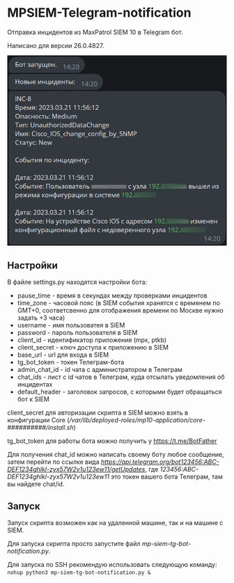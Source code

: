 # MPSIEM-Telegram-notification

Отправка инцидентов из MaxPatrol SIEM 10 в Telegram бот.

Написано для версии 26.0.4827.

![alt text](https://github.com/SanyaClaus/MPSIEM-Telegram-notification/blob/main/preview.png?raw=true)

## Настройки

В файле settings.py находятся настройки бота:

- pause_time - время в секундах между проверками инцидентов
- time_zone - часовой пояс (в SIEM события хранятся с временем по GMT+0, соответсвенно для отображения времени по Москве нужно задать +3 часа)
- username - имя пользоватея в SIEM
- password - пароль пользователя в SIEM
- client_id - идентификатор приложения (mpx, ptkb)
- client_secret - ключ доступа к приложению в SIEM
- base_url - url для входа в SIEM
- tg_bot_token - токен Телеграм-бота
- admin_chat_id - id чата с администратором в Телеграм
- chat_ids - лист с id чатов в Телеграм, куда отсылать уведомления об инцидентах
- default_header - заголовок запросов, с которыми будет обращаться бот к SIEM


client_secret для авторизации скрипта в SIEM можно взять в конфигурации Core (*/var/lib/deployed-roles/mp10-application/core-##########/install.sh*)

tg_bot_token для работы бота можно получить у https://t.me/BotFather

Для получения chat_id можно написать своему боту любое сообщение, затем перейти по ссылке вида *https://api.telegram.org/bot123456:ABC-DEF1234ghIkl-zyx57W2v1u123ew11/getUpdates*, где *123456:ABC-DEF1234ghIkl-zyx57W2v1u123ew11* это токен вашего бота Телеграм, там вы найдете chat/id.

## Запуск

Запуск скрипта возможен как на удаленной машине, так и на машине с SIEM.

Для запуска скрипта просто запустите файл *mp-siem-tg-bot-notification.py*.

Для запуска по SSH рекомендую использовать следующую команду: 
```nohup python3 mp-siem-tg-bot-notification.py &```
